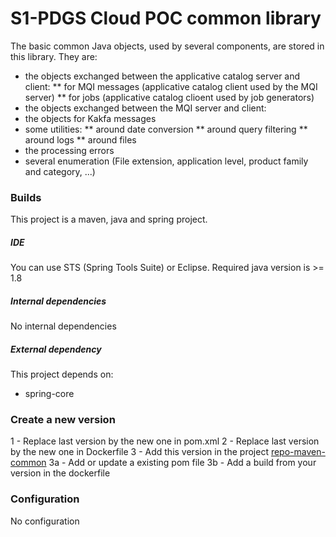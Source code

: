 S1-PDGS Cloud POC common library
=================================

The basic common Java objects, used by several components, are stored in this library. They are:
* the objects exchanged between the applicative catalog server and client:
** for MQI messages (applicative catalog client used by the MQI server)
** for jobs (applicative catalog clioent used by job generators) 
* the objects exchanged between the MQI server and client:
* the objects for Kakfa messages
* some utilities:
** around date conversion
** around query filtering
** around logs
** around files
* the processing errors
* several enumeration (File extension, application level, product family and category, ...)

### Builds

This project is a maven, java and spring project.

##### IDE

You can use STS (Spring Tools Suite) or Eclipse.
Required java version is >= 1.8

##### Internal dependencies

No internal dependencies

##### External dependency

This project depends on:
* spring-core

### Create a new version

1 - Replace last version by the new one in pom.xml
2 - Replace last version by the new one in Dockerfile
3 - Add this version in the project [repo-maven-common](https://conf.geohub.space/wo7/repo-maven-common)
3a - Add or update a existing pom file
3b - Add a build from your version in the dockerfile

### Configuration

No configuration
